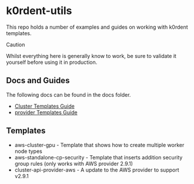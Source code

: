 # k0rdent-utils

This repo holds a number of examples and guides on working with k0rdent templates.

> [!CAUTION] 
> Whilst everything here is generally know to work, be sure to validate it yourself
before using it in production.


## Docs and Guides
The following docs can be found in the docs folder.

* [Cluster Templates Guide](https://github.com/p5ntangle/k0rdent-utils/tree/main/docs/cluster-templates.md)
* [provider Templates Guide](https://github.com/p5ntangle/k0rdent-utils/tree/main/docs/providers.md)

## Templates

* aws-cluster-gpu - Template that shows how to create multiple worker node types
* aws-standalone-cp-security - Template that inserts addition security group rules (only works with AWS provider 2.9.1)
* cluster-api-provider-aws - A update to the AWS provider to support v2.9.1
